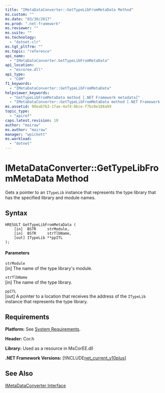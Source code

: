 ```yaml
---
title: "IMetaDataConverter::GetTypeLibFromMetaData Method"
ms.custom: ""
ms.date: "03/30/2017"
ms.prod: ".net-framework"
ms.reviewer: ""
ms.suite: ""
ms.technology: 
  - "dotnet-clr"
ms.tgt_pltfrm: ""
ms.topic: "reference"
api_name: 
  - "IMetaDataConverter.GetTypeLibFromMetaData"
api_location: 
  - "mscoree.dll"
api_type: 
  - "COM"
f1_keywords: 
  - "IMetaDataConverter::GetTypeLibFromMetaData"
helpviewer_keywords: 
  - "GetTypeLibFromMetaData method [.NET Framework metadata]"
  - "IMetaDataConverter::GetTypeLibFromMetaData method [.NET Framework metadata]"
ms.assetid: 90eab7b3-1fae-4af4-8bce-f7bc0e188a99
topic_type: 
  - "apiref"
caps.latest.revision: 10
author: "mairaw"
ms.author: "mairaw"
manager: "wpickett"
ms.workload: 
  - "dotnet"
---
```

# IMetaDataConverter::GetTypeLibFromMetaData Method
Gets a pointer to an `ITypeLib` instance that represents the type library that has the specified library and module names.  
  
## Syntax  
  
```  
HRESULT GetTypeLibFromMetaData (  
    [in]  BSTR     strModule,   
    [in]  BSTR     strTlbName,   
    [out] ITypeLib **ppITL  
);  
```  
  
#### Parameters  
 `strModule`  
 [in] The name of the type library's module.  
  
 `strTlbName`  
 [in] The name of the type library.  
  
 `ppITL`  
 [out] A pointer to a location that receives the address of the `ITypeLib` instance that represents the type library.  
  
## Requirements  
 **Platform:** See [System Requirements](../../../../docs/framework/get-started/system-requirements.md).  
  
 **Header:** Cor.h  
  
 **Library:** Used as a resource in MsCorEE.dll  
  
 **.NET Framework Versions:** [!INCLUDE[net_current_v10plus](../../../../includes/net-current-v10plus-md.md)]  
  
## See Also  
 [IMetaDataConverter Interface](../../../../docs/framework/unmanaged-api/metadata/imetadataconverter-interface.md)

